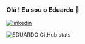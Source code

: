 ### Olá ! Eu sou o Eduardo 👋

[![linkedin](https://img.shields.io/badge/LinkedIn-0077B5?style=for-the-badge&logo=linkedin&logoColor=white)](https://www.linkedin.com/in/eduardo-oliveira-087667129/)

![EDUARDO GitHub stats](https://github-readme-stats.vercel.app/api?username=Edu-olivei/Edu-olivei/Edu-olivei&show_icons=true&theme=dracula)
